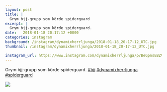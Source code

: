 ```yaml
---
layout: post
title: |
  Grym bjj-grupp som körde spiderguard
excerpt: |
  Grym bjj-grupp som körde spiderguard.   
date:   2018-01-18 20:17:12 +0000
categories: instagram
background: /instagram/dynamixherrljunga/2018-01-18_20-17-12_UTC.jpg
thumbnail: /instagram/dynamixherrljunga/2018-01-18_20-17-12_UTC.jpg

instagram_url: https://www.instagram.com/dynamixherrljunga/p/BeGpnsEBZVi
---
```

Grym bjj-grupp som körde spiderguard. [#bjj](https://www.instagram.com/explore/tags/bjj/) [#dynamixherrljunga](https://www.instagram.com/explore/tags/dynamixherrljunga/) [#spiderguard](https://www.instagram.com/explore/tags/spiderguard/)



<img src='/www-dynamix-herrljunga/instagram/dynamixherrljunga/2018-01-18_20-17-12_UTC.jpg' class='img-fluid' />
